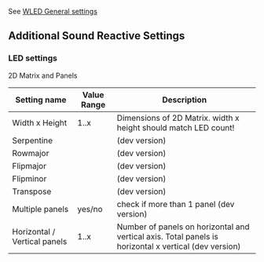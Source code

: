 See [WLED General settings](https://github.com/aircoookie/WLED/wiki/Settings)

## Additional Sound Reactive Settings

### LED settings

2D Matrix and Panels

Setting name | Value Range | Description
|---|---|---|
Width x Height | 1..x | Dimensions of 2D Matrix. width x height should match LED count!
Serpentine || (dev version)
Rowmajor|| (dev version)
Flipmajor|| (dev version)
Flipminor|| (dev version)
Transpose|| (dev version)
Multiple panels | yes/no | check if more than 1 panel (dev version)
Horizontal / Vertical panels | 1..x | Number of panels on horizontal and vertical axis. Total panels is horizontal x vertical (dev version)
